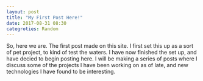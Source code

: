 ```yaml
---
layout: post
title: "My First Post Here!"
date: 2017-08-31 08:30
categroties: Random
---
```


So, here we are. The first post made on this site. I first set this up as a sort of pet project, to kind of test the waters. I have now finished the set up, and have decied to begin posting here. I will be making a series of posts where I discuss some of the projects I have been working on as of late, and new technologies I have found to be interesting.
